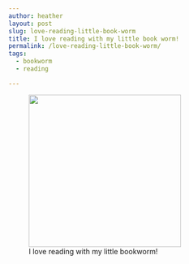 ```yaml
---
author: heather
layout: post
slug: love-reading-little-book-worm
title: I love reading with my little book worm!
permalink: /love-reading-little-book-worm/
tags:
  - bookworm
  - reading

---
```


<figure>
	<img src="http://silasq.com/uploads/2013/12/a74623d46f5711e38214127b88cfc5d3_8-300x300.jpg" alt="" width="300" height="300" />
	<figcaption>I love reading with my little bookworm!</figcaption>
</figure>